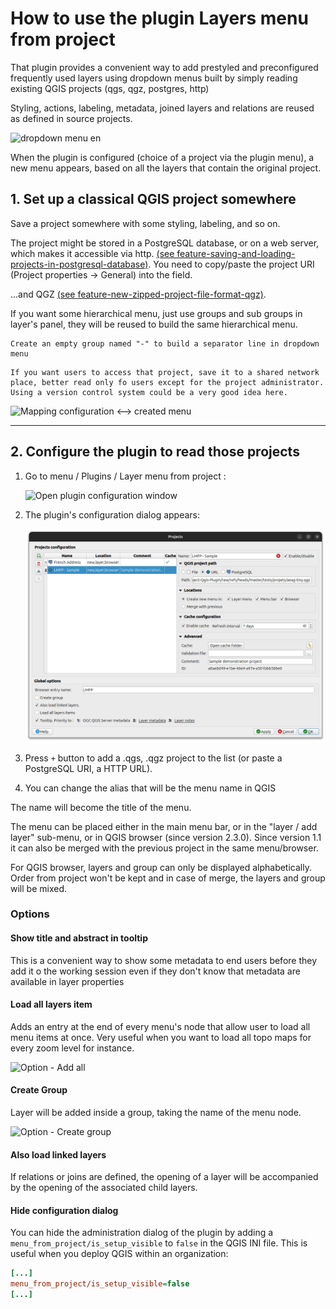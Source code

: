 # How to use the plugin Layers menu from project

That plugin provides a convenient way to add prestyled and preconfigured frequently used layers using dropdown menus built by simply reading existing QGIS projects (qgs, qgz, postgres, http)

Styling, actions, labeling, metadata, joined layers and relations are reused as defined in source projects.

![dropdown menu en](../static/drop_down_menu_en.png)

When the plugin is configured (choice of a project via the plugin menu), a new menu appears, based on all the layers that contain the original project.

## 1. Set up a classical QGIS project somewhere

Save a project somewhere with some styling, labeling, and so on.

The project might be stored in a PostgreSQL database, or on a web server, which makes it accessible via http. [(see feature-saving-and-loading-projects-in-postgresql-database)](https://qgis.org/en/site/forusers/visualchangelog32/index.html#feature-saving-and-loading-projects-in-postgresql-database). You need to copy/paste the project URI (Project properties -> General) into the field.

...and QGZ [(see feature-new-zipped-project-file-format-qgz)](https://qgis.org/en/site/forusers/visualchangelog30/index.html#feature-new-zipped-project-file-format-qgz).

If you want some hierarchical menu, just use groups and sub groups in layer's panel, they will be reused to build the same hierarchical menu.

```{tip}
Create an empty group named "-" to build a separator line in dropdown menu
```

```{note}
If you want users to access that project, save it to a shared network place, better read only fo users except for the project administrator. Using a version control system could be a very good idea here.
```

![Mapping configuration <--> created menu](../static/mapping.png)

----

## 2. Configure the plugin to read those projects

1. Go to menu / Plugins / Layer menu from project :

    ![Open plugin configuration window](../static/config_window_access_en.png)

1. The plugin's configuration dialog appears:

    ![configuration window](../static/config_window_en.png)

1. Press `+` button to add a .qgs, .qgz project to the list (or paste a PostgreSQL URI, a HTTP URL).
1. You can change the alias that will be the menu name in QGIS

The name will become the title of the menu.

The menu can be placed either in the main menu bar, or in the "layer / add layer" sub-menu, or in QGIS browser (since version 2.3.0). Since version 1.1 it can also be merged with the previous project in the same menu/browser.

For QGIS browser, layers and group can only be displayed alphabetically. Order from project won't be kept and in case of merge, the layers and group will be mixed.

### Options

#### Show title and abstract in tooltip

This is a convenient way to show some metadata to end users before they add it o the working session even if they don't know that metadata are available in layer properties

#### Load all layers item

Adds an entry at the end of every menu's node that allow user to load all menu items at once. Very useful when you want to load all topo maps for every zoom level for instance.

![Option - Add all](../static/add_all_option_en.png)

#### Create Group

Layer will be added inside a group, taking the name of the menu node.

![Option - Create group](../static/add_group_option_en.png)

#### Also load linked layers

If relations or joins are defined, the opening of a layer will be accompanied by the opening of the associated child layers.

#### Hide configuration dialog

You can hide the administration dialog of the plugin by adding a `menu_from_project/is_setup_visible` to `false` in the QGIS INI file. This is useful when you deploy QGIS within an organization:

```ini
[...]
menu_from_project/is_setup_visible=false
[...]
```
